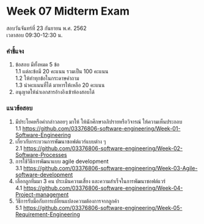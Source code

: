# Week 07 Midterm Exam

สอบวันจันทร์ที่ 23 กันยายน พ.ศ. 2562  
เวลาสอบ 09:30-12:30 น.

### คำชี้แจง

1. ข้อสอบ มีทั้งหมด 5 ข้อ  
1.1	แต่ละข้อมี 20 คะแนน รวมเป็น 100 คะแนน  
1.2 ให้ทำทุกข้อในกระดาษคำถาม  
1.3 นำคะแนนที่ได้ มาหารให้เหลือ 20 คะแนน  
2. อนุญาตให้นำเอกสารอ้างอิงเข้าห้องสอบได้  

### แนวข้อสอบ

1. มีประโยคหรือคำกล่าวลอยๆ มาให้ ให้นักศึกษาอภิปรายหรือวิจารณ์  ให้ความเห็นประกอบ  
1.1 https://github.com/03376806-software-engineering/Week-01-Software-Engineering
2. เกี่ยวกับกระบวนการพัฒนาซอฟต์แวร์แบบต่าง ๆ  
2.1 https://github.com/03376806-software-engineering/Week-02-Software-Processes
3. การใช้วิธีการพัฒนาแบบ agile development  
3.1 https://github.com/03376806-software-engineering/Week-03-Agile-software-development
4. เลือกลูกทีมมา 3 คน ประเมินความเสี่ยง และความสำเร็จในการพัฒนาซอฟต์แวร์  
4.1 https://github.com/03376806-software-engineering/Week-04-Project-management
5. วิธีการรับมือกับการเปลี่ยนแปลงความต้องการจากลูกค้า  
5.1 https://github.com/03376806-software-engineering/Week-05-Requirement-Engineering
